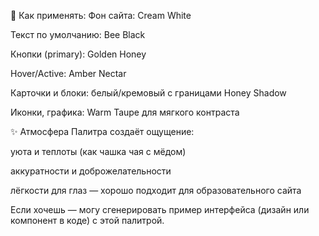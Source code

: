📐 Как применять:
Фон сайта: Cream White

Текст по умолчанию: Bee Black

Кнопки (primary): Golden Honey

Hover/Active: Amber Nectar

Карточки и блоки: белый/кремовый с границами Honey Shadow

Иконки, графика: Warm Taupe для мягкого контраста

✨ Атмосфера
Палитра создаёт ощущение:

уюта и теплоты (как чашка чая с мёдом)

аккуратности и доброжелательности

лёгкости для глаз — хорошо подходит для образовательного сайта

Если хочешь — могу сгенерировать пример интерфейса (дизайн или компонент в коде) с этой палитрой.








